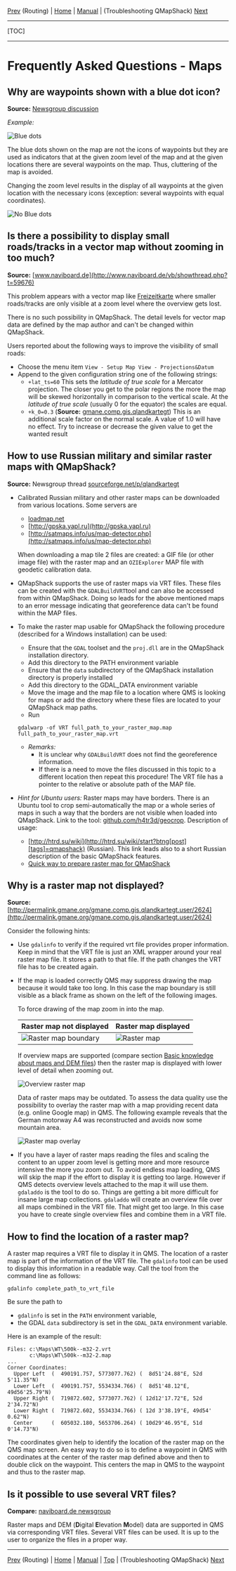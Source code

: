 [Prev](DocFaqRouting) (Routing) | [Home](Home) | [Manual](DocMain) | (Troubleshooting QMapShack) [Next](TroubleShooting)
- - -
[TOC]
- - -

# Frequently Asked Questions - Maps

## Why are waypoints shown with a blue dot icon?

**Source:** [Newsgroup discussion](https://sourceforge.net/p/qlandkartegt/mailman/message/35441910/)

_Example:_

![Blue dots](images/DocFaq/BlueDots.jpg)

The blue dots shown on the map are not the icons of waypoints but they are used as indicators that at the given zoom level
of the map and at the given locations there are several waypoints on the map. Thus, cluttering of the map is avoided.

Changing the zoom level results in the display of all waypoints at the given location with the necessary icons (exception:
several waypoints with equal coordinates).

![No Blue dots](images/DocFaq/NoBlueDots.jpg)


## Is there a possibility to display small roads/tracks in a vector map without zooming in too much?

**Source:** [www.naviboard.de](http://www.naviboard.de/vb/showthread.php?t=59676)

This problem appears with a vector map like [Freizeitkarte](http://www.freizeitkarte-osm.de/) where smaller 
roads/tracks are only visible at a zoom level where the overview gets lost.

There is no such possibility in QMapShack. The detail levels for vector map data are defined by the map author and can't be
changed within QMapShack.

Users reported about the following ways to improve the visibility of small roads:

* Choose the menu item `View - Setup Map View - Projections&Datum`
* Append to the given configuration string one of the following strings:
  * `+lat_ts=60` This sets the *latitude of true scale* for a Mercator projection. The closer you get to the polar regions the more the map will be skewed horizontally in comparison to the vertical scale. At the *latitude of true scale* (usually 0 for the equator) the scales are equal.
  * `+k_0=0.3` (**Source:** [gmane.comp.gis.qlandkartegt](http://permalink.gmane.org/gmane.comp.gis.qlandkartegt.user/2688))  This is an additional scale factor on the normal scale. A value of 1.0 will have no effect. Try to increase or decrease the given value to get the wanted result
    
## How to use Russian military and similar raster maps with QMapShack?

**Source:** Newsgroup thread [sourceforge.net/p/qlandkartegt](https://sourceforge.net/p/qlandkartegt/mailman/message/34518807/)

* Calibrated Russian military and other raster maps can be downloaded from various locations.
Some servers are 
  * [loadmap.net](http://loadmap.net)
  * [http://gpska.yapl.ru](http://gpska.yapl.ru)
  * [http://satmaps.info/us/map-detector.php](http://satmaps.info/us/map-detector.php)
  
  When downloading a map tile 2 files are created:
a GIF file (or other image file) with the raster map and an `OZIExplorer` MAP file with geodetic calibration data.

* QMapShack supports the use of raster maps via VRT files. These files can be created with the `GDALBuildVRT`tool
and can also be accessed from within QMapShack.
Doing so leads for the above mentioned maps to an error message indicating that
georeference data can't be found within the MAP files. 

* To make the raster map usable for QMapShack the following procedure (described for a Windows installation) can be used:
    * Ensure that the `GDAL` toolset and the `proj.dll` are in the QMapShack installation directory.
    * Add this directory to the PATH environment variable
    * Ensure that the `data` subdirectory of the QMapShack installation directory is properly installed
    * Add this directory to the GDAL_DATA environment variable
    * Move the image and the map file to a location where QMS is looking for maps or add the directory where 
    these files are located to your QMapShack map paths.
    * Run 
    
    `gdalwarp -of VRT full_path_to_your_raster_map.map full_path_to_your_raster_map.vrt`

    * _Remarks:_ 
      * It is unclear why `GDALBuildVRT` does not find the georeference information. 
      * If there is a need to move the files discussed in this topic to a different location then repeat this procedure!
      The VRT file has a pointer to the relative or absolute path of the MAP file.
    
* _Hint for Ubuntu users:_ Raster maps may have borders. There is an Ubuntu tool to crop semi-automatically the map or a whole series of maps in such a way that the borders are not visible when loaded into QMapShack. Link to the tool: [github.com/h4tr3d/geocrop](https://github.com/h4tr3d/geocrop). Description of usage: 
    * [http://htrd.su/wiki](http://htrd.su/wiki/start?btng[post][tags]=qmapshack) (Russian). This link leads also to a short Russian description of the basic QMapShack features.
    * [Quick way to prepare raster map for QMapShack](QuickWayToPrepareRasterMapForQMapShack)

## Why is a raster map not displayed?   
  
**Source:** [http://permalink.gmane.org/gmane.comp.gis.qlandkartegt.user/2624](http://permalink.gmane.org/gmane.comp.gis.qlandkartegt.user/2624)

Consider the following hints:
* Use `gdalinfo` to verify if the required vrt file provides proper information. Keep in mind that the VRT file 
  is just an XML wrapper around your
  real raster map file. It stores a path to that file. If the path changes
  the VRT file has to be created again.
* If the map is loaded correctly QMS may suppress drawing the map because it
  would take too long. In this case the map boundary is still visible as a black frame as shown on the left of 
  the following images.  
  
  To force drawing of the map zoom in into the map. 
  
  Raster map not displayed | Raster map displayed
  --------|--------- 
  ![Raster map boundary](images/DocFaq/RasterMap1.jpg) |   ![Raster map](images/DocFaq/RasterMap2.jpg)  
  
  If overview maps are supported (compare section [Basic knowledge about maps and DEM files](DocBasicsMapDem)) 
  then the raster map is displayed with lower
  level of detail when zooming out.
  
  ![Overview raster map](images/DocFaq/RasterMap4.jpg)
  
  Data of raster maps may be outdated. To assess the data quality use the possibility to overlay the raster map
  with a map providing recent data (e.g. online Google map) in QMS. The following example reveals that the 
  German motorway A4 was reconstructed and avoids now some mountain area.

  ![Raster map overlay](images/DocFaq/RasterMap3.jpg)
  
* If you have a layer of raster maps reading the files and scaling the content to an upper zoom level is 
  getting more and more resource intensive the more you zoom out. To avoid endless map loading, QMS will 
  skip the map if the effort to display it is getting too large.
  However if QMS detects overview levels attached to the map it will use them. `gdaladdo` is the tool to do so. 
  Things are getting a bit more difficult for insane large map collections. `gdaladdo` will create an overview 
  file over all maps combined in the VRT file. That might get too large. In this case you have to create single
  overview files and combine them in a VRT file. 

## How to find the location of a raster map?

A raster map requires a VRT file to display it in QMS. The location of a raster map is part of the information 
of the VRT file.
The `gdalinfo` tool can be used to display this information in a readable way. Call the tool
from the command line as follows:

    gdalinfo complete_path_to_vrt_file

Be sure the path to 
* `gdalinfo` is set in the `PATH` environment variable,  
* the GDAL `data` subdirectory is set in the `GDAL_DATA` environment variable.
  
Here is an example of the result:

    Files: c:\Maps\WT\500k--m32-2.vrt
           c:\Maps\WT\500k--m32-2.map    
    ...       
    Corner Coordinates:
      Upper Left  (  490191.757, 5773077.762) (  8d51'24.88"E, 52d 5'11.35"N)
      Lower Left  (  490191.757, 5534334.766) (  8d51'48.12"E, 49d56'25.79"N)
      Upper Right (  719872.602, 5773077.762) ( 12d12'17.72"E, 52d 2'34.72"N)
      Lower Right (  719872.602, 5534334.766) ( 12d 3'38.19"E, 49d54' 0.62"N)
      Center      (  605032.180, 5653706.264) ( 10d29'46.95"E, 51d 0'14.73"N)
      
The coordinates given help to identify the location of the raster map on the QMS map screen. An easy way to do so is to
define a waypoint in QMS with coordinates at the center of the raster map defined above and then to double click on the
waypoint. This centers the map in QMS to the waypoint and thus to the raster map. 

## Is it possible to use several VRT files?

**Compare:** [naviboard.de newsgroup](http://www.naviboard.de/vb/showthread.php?t=60385)

Raster maps and DEM (**D**igital **E**levation **M**odel) data are supported in QMS via corresponding VRT files.
Several VRT files can be used. It is up to the user to organize the files in a proper way.
 
- - -
[Prev](DocFaqRouting) (Routing) | [Home](Home) | [Manual](DocMain) | [Top](#) | (Troubleshooting QMapShack) [Next](TroubleShooting)
